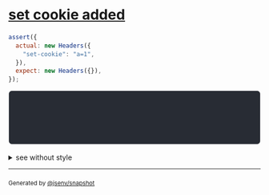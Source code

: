 # [set cookie added](../../headers.test.js#L57)

```js
assert({
  actual: new Headers({
    "set-cookie": "a=1",
  }),
  expect: new Headers({}),
});
```

![img](throw.svg)

<details>
  <summary>see without style</summary>

```console
AssertionError: actual and expect are different

actual: Headers(
  "set-cookie" => "a=1"
)
expect: Headers()
```

</details>

---
<sub>
  Generated by <a href="https://github.com/jsenv/core/tree/main/packages/independent/snapshot">@jsenv/snapshot</a>
</sub>